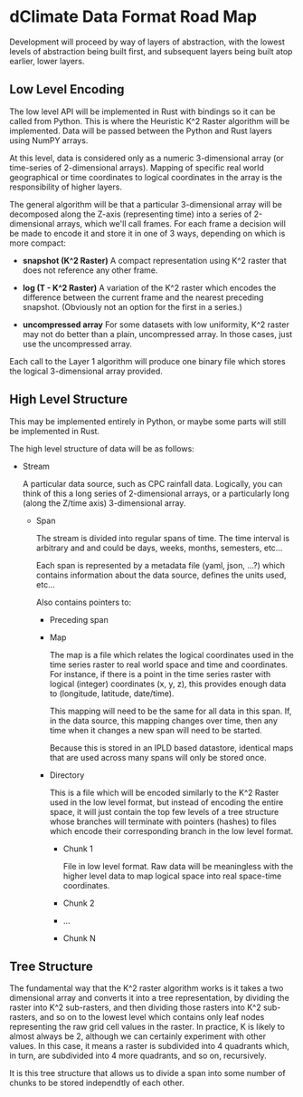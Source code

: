 # dClimate Data Format Road Map

Development will proceed by way of layers of abstraction, with the lowest levels of
abstraction being built first, and subsequent layers being built atop earlier, lower
layers.

## Low Level Encoding

The low level API will be implemented in Rust with bindings so it can be called from
Python. This is where the Heuristic K^2 Raster algorithm will be implemented. Data will
be passed between the Python and Rust layers using NumPY arrays.

At this level, data is considered only as a numeric 3-dimensional array (or time-series
of 2-dimensional arrays). Mapping of specific real world geographical or time
coordinates to logical coordinates in the array is the responsibility of higher layers.

The general algorithm will be that a particular 3-dimensional array will be decomposed
along the Z-axis (representing time) into a series of 2-dimensional arrays, which we'll
call frames. For each frame a decision will be made to encode it and store it in one of
3 ways, depending on which is more compact:

- **snapshot (K^2 Raster)** A compact representation using K^2 raster that does not
  reference any other frame.

- **log (T - K^2 Raster)** A variation of the K^2 raster which encodes the difference
  between the current frame and the nearest preceding snapshot. (Obviously not an option
  for the first in a series.)

- **uncompressed array** For some datasets with low uniformity, K^2 raster may not do
  better than a plain, uncompressed array. In those cases, just use the uncompressed
  array. 

Each call to the Layer 1 algorithm will produce one binary file which stores the logical
3-dimensional array provided.

## High Level Structure

This may be implemented entirely in Python, or maybe some parts will still be
implemented in Rust.

The high level structure of data will be as follows:

- Stream

  A particular data source, such as CPC rainfall data. Logically, you can think of this
  a long series of 2-dimensional arrays, or a particularly long (along the Z/time axis)
  3-dimensional array.

  - Span

    The stream is divided into regular spans of time. The time interval is arbitrary and
    and could be days, weeks, months, semesters, etc...

    Each span is represented by a metadata file (yaml, json, ...?) which contains
    information about the data source, defines the units used, etc...

    Also contains pointers to:

    - Preceding span
    
    - Map 

      The map is a file which relates the logical coordinates used in the time series
      raster to real world space and time and coordinates. For instance, if there is a
      point in the time series raster with logical (integer) coordinates (x, y, z),
      this provides enough data to (longitude, latitude, date/time). 

      This mapping will need to be the same for all data in this span. If, in the data
      source, this mapping changes over time, then any time when it changes a new span
      will need to be started.

      Because this is stored in an IPLD based datastore, identical maps that are used
      across many spans will only be stored once.

    - Directory

      This is a file which will be encoded similarly to the K^2 Raster used in the low
      level format, but instead of encoding the entire space, it will just contain the
      top few levels of a tree structure whose branches will terminate with pointers
      (hashes) to files which encode their corresponding branch in the low level format.

      - Chunk 1

        File in low level format. Raw data will be meaningless with the higher level
        data to map logical space into real space-time coordinates.

      - Chunk 2 

      - ...

      - Chunk N

## Tree Structure

The fundamental way that the K^2 raster algorithm works is it takes a two dimensional
array and converts it into a tree representation, by dividing the raster into K^2
sub-rasters, and then dividing those rasters into K^2 sub-rasters, and so on to the
lowest level which contains only leaf nodes representing the raw grid cell values in the
raster. In practice, K is likely to almost always be 2, although we can certainly
experiment with other values. In this case, it means a raster is subdivided into 4
quadrants which, in turn, are subdivided into 4 more quadrants, and so on, recursively.

It is this tree structure that allows us to divide a span into some number of chunks to
be stored independtly of each other. 
